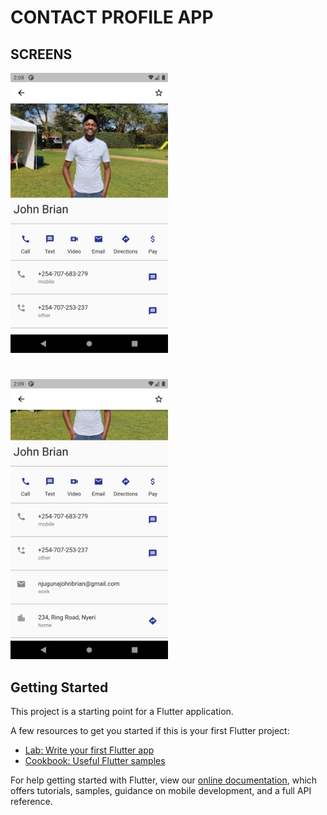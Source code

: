 # CONTACT PROFILE APP

## SCREENS
<img alt="ui" width="50%" src="./screens/1.png" />

#
#
#

<img alt="ui" width="50%" src="./screens/2.png" />

## Getting Started

This project is a starting point for a Flutter application.

A few resources to get you started if this is your first Flutter project:

- [Lab: Write your first Flutter app](https://flutter.dev/docs/get-started/codelab)
- [Cookbook: Useful Flutter samples](https://flutter.dev/docs/cookbook)

For help getting started with Flutter, view our
[online documentation](https://flutter.dev/docs), which offers tutorials,
samples, guidance on mobile development, and a full API reference.
